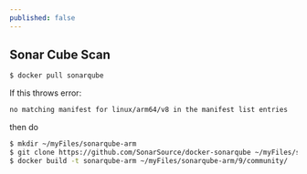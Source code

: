 ```yaml
---
published: false
---
```

## Sonar Cube Scan

```bash
$ docker pull sonarqube
```

If this throws error:

```bash
no matching manifest for linux/arm64/v8 in the manifest list entries
```
then do 

```bash
$ mkdir ~/myFiles/sonarqube-arm
$ git clone https://github.com/SonarSource/docker-sonarqube ~/myFiles/sonarqube-arm/
$ docker build -t sonarqube-arm ~/myFiles/sonarqube-arm/9/community/
```

